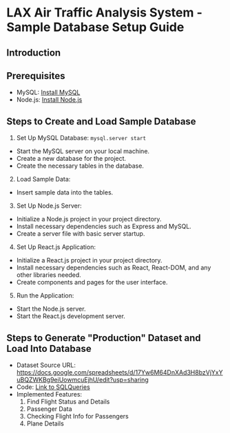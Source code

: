 # LAX Air Traffic Analysis System - Sample Database Setup Guide

## Introduction

## Prerequisites
- MySQL: [Install MySQL](https://dev.mysql.com/doc/refman/8.0/en/installing.html)
- Node.js: [Install Node.js](https://nodejs.org/)

## Steps to Create and Load Sample Database
1. Set Up MySQL Database: `mysql.server start` 
- Start the MySQL server on your local machine.
- Create a new database for the project.
- Create the necessary tables in the database.

2. Load Sample Data:
- Insert sample data into the tables.

3. Set Up Node.js Server:
- Initialize a Node.js project in your project directory.
- Install necessary dependencies such as Express and MySQL.
- Create a server file with basic server startup.

4. Set Up React.js Application:
- Initialize a React.js project in your project directory.
- Install necessary dependencies such as React, React-DOM, and any other libraries needed.
- Create components and pages for the user interface.

5. Run the Application:
- Start the Node.js server.
- Start the React.js development server.

## Steps to Generate "Production" Dataset and Load Into Database 
- Dataset Source URL: https://docs.google.com/spreadsheets/d/17Yw6M64DnXAd3H8bzVjYxYuBQZWKBg9eiUowmcuEjhU/edit?usp=sharing
- Code: [Link to SQLQueries](https://github.com/felicityy-li/CS338Project/blob/main/sqlQueries/featureQueries.sql)
- Implemented Features: 
  1. Find Flight Status and Details
  2. Passenger Data
  3. Checking Flight Info for Passengers
  4. Plane Details 


